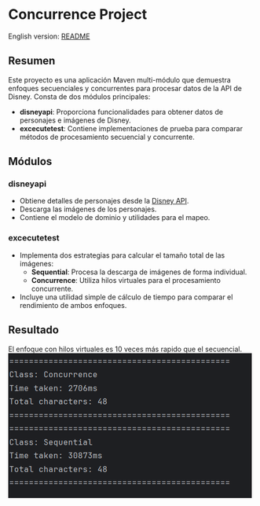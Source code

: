# Concurrence Project

English version: [README](README.md)

## Resumen

Este proyecto es una aplicación Maven multi-módulo que demuestra enfoques secuenciales y concurrentes para procesar datos de la API de Disney. Consta de dos módulos principales:

- **disneyapi**: Proporciona funcionalidades para obtener datos de personajes e imágenes de Disney.
- **excecutetest**: Contiene implementaciones de prueba para comparar métodos de procesamiento secuencial y concurrente.

## Módulos

### disneyapi
- Obtiene detalles de personajes desde la [Disney API](https://api.disneyapi.dev).
- Descarga las imágenes de los personajes.
- Contiene el modelo de dominio y utilidades para el mapeo.

### excecutetest
- Implementa dos estrategias para calcular el tamaño total de las imágenes:
    - **Sequential**: Procesa la descarga de imágenes de forma individual.
    - **Concurrence**: Utiliza hilos virtuales para el procesamiento concurrente.
- Incluye una utilidad simple de cálculo de tiempo para comparar el rendimiento de ambos enfoques.

## Resultado
El enfoque con hilos virtuales es 10 veces más rapido que el secuencial.
![img.png](img.png)